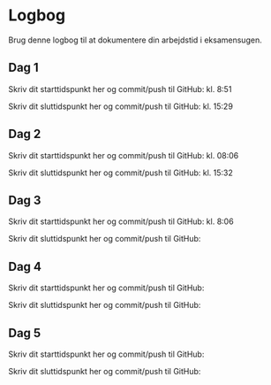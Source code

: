 # Logbog
Brug denne logbog til at dokumentere din arbejdstid i eksamensugen.

## Dag 1
Skriv dit starttidspunkt her og commit/push til GitHub: kl. 8:51

Skriv dit sluttidspunkt her og commit/push til GitHub:  kl. 15:29

## Dag 2
Skriv dit starttidspunkt her og commit/push til GitHub: kl. 08:06

Skriv dit sluttidspunkt her og commit/push til GitHub: kl. 15:32

## Dag 3
Skriv dit starttidspunkt her og commit/push til GitHub: kl. 8:06

Skriv dit sluttidspunkt her og commit/push til GitHub: 

## Dag 4
Skriv dit starttidspunkt her og commit/push til GitHub: 

Skriv dit sluttidspunkt her og commit/push til GitHub: 

## Dag 5
Skriv dit starttidspunkt her og commit/push til GitHub: 

Skriv dit sluttidspunkt her og commit/push til GitHub: 
